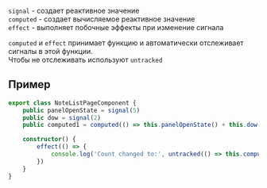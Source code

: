 ﻿`signal` - создает реактивное значение  
`computed` - создает вычисляемое реактивное значение  
`effect` - выполняет побочные эффекты при изменение сигнала

`computed` и `effect` принимает функцию и автоматически отслеживает сигналы в этой функции.  
Чтобы не отслеживать используют `untracked`


## Пример
```typescript
export class NoteListPageComponent {
    public panelOpenState = signal(5)
    public dow = signal(2)
    public computed1 = computed(() => this.panelOpenState() + this.dow())

    constructor() {
        effect(() => {
            console.log('Count changed to:', untracked(() => this.computed1()) );
        })
    }
}
```
